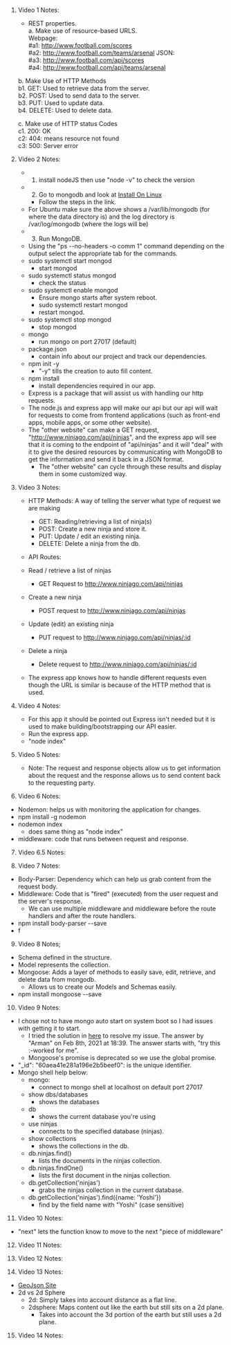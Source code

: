 1. Video 1 Notes:

   - REST properties. <br/>
     a. Make use of resource-based URLS. <br/>
     Webpage: <br/>
     #a1: http://www.football.com/scores <br/>
     #a2: http://www.football.com/teams/arsenal
     JSON: <br/>
     #a3: http://www.football.com/api/scores <br/>
     #a4: http://www.football.com/api/teams/arsenal

   b. Make Use of HTTP Methods <br/>
   b1. GET: Used to retrieve data from the server. <br/>
   b2. POST: Used to send data to the server. <br/>
   b3. PUT: Used to update data. <br/>
   b4. DELETE: Used to delete data. <br/>

   c. Make use of HTTP status Codes <br/>
   c1. 200: OK <br/>
   c2: 404: means resource not found <br/>
   c3: 500: Server error

2. Video 2 Notes:

   - 1. install nodeJS then use "node -v" to check the version
   - 2. Go to mongodb and look at [Install On Linux](https://docs.mongodb.com/manual/tutorial/install-mongodb-on-ubuntu/#install-mongodb-community-edition)
     - Follow the steps in the link.
   - For Ubuntu make sure the above shows a /var/lib/mongodb (for where the data directory is) and the log directory is /var/log/mongodb (where the logs will be)
   - 3. Run MongoDB.
   - Using the "ps --no-headers -o comm 1" command depending on the output select the appropriate tab for the commands.
   - sudo systemctl start mongod
     - start mongod
   - sudo systemctl status mongod
     - check the status
   - sudo systemctl enable mongod
     - Ensure mongo starts after system reboot.
     - sudo systemctl restart mongod
     - restart mongod.
   - sudo systemctl stop mongod
     - stop mongod
   - mongo
     - run mongo on port 27017 (default)
   - package.json
     - contain info about our project and track our dependencies.
   - npm init -y
     - "-y" tills the creation to auto fill content.
   - npm install
     - install dependencies required in our app.
   - Express is a package that will assist us with handling our http requests.
   - The node.js and express app will make our api but our api will wait for requests to come from frontend applications (such as front-end apps, mobile apps, or some other website).
   - The "other website" can make a GET request, "http://www.ninjago.com/api/ninjas", and the express app will see that it is coming to the endpoint of "api/ninjas" and it will "deal" with it to give the desired resources by communicating with MongoDB to get the information and send it back in a JSON format.
     - The "other website" can cycle through these results and display them in some customized way.

3. Video 3 Notes:

   - HTTP Methods: A way of telling the server what type of request we are making

     - GET: Reading/retrieving a list of ninja(s)
     - POST: Create a new ninja and store it.
     - PUT: Update / edit an existing ninja.
     - DELETE: Delete a ninja from the db.

   - API Routes:
   - Read / retrieve a list of ninjas
     - GET Request to http://www.ninjago.com/api/ninjas
   - Create a new ninja
     - POST request to http://www.ninjago.com/api/ninjas
   - Update (edit) an existing ninja
     - PUT request to http://www.ninjago.com/api/ninjas/:id
   - Delete a ninja

     - Delete request to http://www.ninjago.com/api/ninjas/:id

   - The express app knows how to handle different requests even though the URL is similar is because of the HTTP method that is used.

4. Video 4 Notes:

   - For this app it should be pointed out Express isn't needed but it is used to make building/bootstrapping our API easier.
   - Run the express app.
   - "node index"

5. Video 5 Notes:

   - Note: The request and response objects allow us to get information about the request and the response allows us to send content back to the requesting party.

6. Video 6 Notes:

- Nodemon: helps us with monitoring the application for changes.
- npm install -g nodemon
- nodemon index
  - does same thing as "node index"
- middleware: code that runs between request and response.

7. Video 6.5 Notes:

8. Video 7 Notes:

- Body-Parser: Dependency which can help us grab content from the request body.
- Middleware: Code that is "fired" (executed) from the user request and the server's response.
  - We can use multiple middleware and middleware before the route handlers and after the route handlers.
- npm install body-parser --save
- f

9. Video 8 Notes;

- Schema defined in the structure.
- Model represents the collection.
- Mongoose: Adds a layer of methods to easily save, edit, retrieve, and delete data from mongodb.
  - Allows us to create our Models and Schemas easily.
- npm install mongoose --save

10. Video 9 Notes:

- I chose not to have mongo auto start on system boot so I had issues with getting it to start.
  - I tried the solution in [here](https://stackoverflow.com/questions/64608581/mongodb-code-exited-status-14-failed-but-not-any-clear-errors) to resolve my issue. The answer by "Arman" on Feb 8th, 2021 at 18:39. The answer starts with, "try this :-worked for me".
  - Mongoose's promise is deprecated so we use the global promise.
- "\_id": "60aea41e281a196e2b5beef0": is the unique identifier.
- Mongo shell help below:
  - mongo:
    - connect to mongo shell at localhost on default port 27017
  - show dbs/databases
    - shows the databases
  - db
    - shows the current database you're using
  - use ninjas
    - connects to the specified database (ninjas).
  - show collections
    - shows the collections in the db.
  - db.ninjas.find()
    - lists the documents in the ninjas collection.
  - db.ninjas.findOne()
    - lists the first document in the ninjas collection.
  - db.getCollection('ninjas')
    - grabs the ninjas collection in the current database.
  - db.getCollection('ninjas').find({name: 'Yoshi'})
    - find by the field name with "Yoshi" (case sensitive)

11. Video 10 Notes:

- "next" lets the function know to move to the next "piece of middleware"

12. Video 11 Notes:

13. Video 12 Notes:

14. Video 13 Notes:

- [GeoJson Site](https://geojson.org/)
- 2d vs 2d Sphere
  - 2d: Simply takes into account distance as a flat line.
  - 2dsphere: Maps content out like the earth but still sits on a 2d plane.
    - Takes into account the 3d portion of the earth but still uses a 2d plane.

15. Video 14 Notes:
